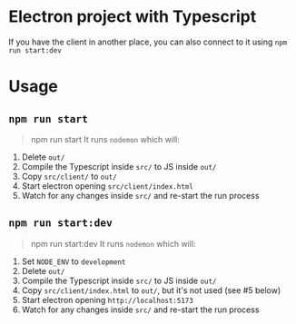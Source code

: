 # Electron project with Typescript
If you have the client in another place, you can also connect to it using `npm run start:dev`

# Usage
## `npm run start`
> npm run start
It runs `nodemon` which will:
1. Delete `out/`
2. Compile the Typescript inside `src/` to JS inside `out/`
3. Copy `src/client/` to `out/`
4. Start electron opening `src/client/index.html`
5. Watch for any changes inside `src/` and re-start the run process

## `npm run start:dev`
> npm run start:dev
It runs `nodemon` which will:
1. Set `NODE_ENV` to `development`
2. Delete `out/`
3. Compile the Typescript inside `src/` to JS inside `out/`
4. Copy `src/client/index.html` to `out/`, but it's not used (see #5 below)
5. Start electron opening `http://localhost:5173`
6. Watch for any changes inside `src/` and re-start the run process